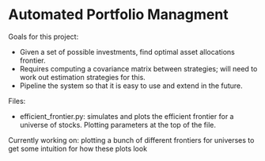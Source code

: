 # Automated Portfolio Managment

Goals for this project:
- Given a set of possible investments, find optimal asset allocations frontier.
- Requires computing a covariance matrix between strategies; will need to work out estimation strategies for this.
- Pipeline the system so that it is easy to use and extend in the future.

Files:
- efficient_frontier.py: simulates and plots the efficient frontier for a universe of stocks. Plotting parameters at the top of the file.

Currently working on: plotting a bunch of different frontiers for universes to get some intuition for how these plots look
